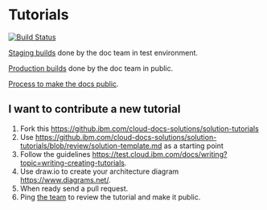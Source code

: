 <!-- markdownlint-disable -->
# Tutorials

[![Build Status](https://v3.travis.ibm.com/cloud-docs-solutions/solution-tutorials.svg?token=3zVsKWBpyuw2qWyZGMDS&branch=review)](https://v3.travis.ibm.com/cloud-docs-solutions/solution-tutorials)

[Staging builds](https://test.cloud.ibm.com/docs/solution-tutorials/index.html?topic=solution-tutorials-tutorials#tutorials) done by the doc team in test environment.

[Production builds](https://cloud.ibm.com/docs/solution-tutorials/index.html?topic=solution-tutorials-tutorials#tutorials) done by the doc team in public.

[Process to make the docs public](https://github.ibm.com/Bluemix/cloud-portfolio-solutions/tree/master/solutions#how-do-we-make-the-solutions-public).

## I want to contribute a new tutorial

1. Fork this https://github.ibm.com/cloud-docs-solutions/solution-tutorials
1. Use https://github.ibm.com/cloud-docs-solutions/solution-tutorials/blob/review/solution-template.md as a starting point
1. Follow the guidelines https://test.cloud.ibm.com/docs/writing?topic=writing-creating-tutorials.
1. Use draw.io to create your architecture diagram https://www.diagrams.net/.
1. When ready send a pull request.
1. Ping [the team](https://github.ibm.com/Bluemix/cloud-portfolio-solutions/wiki) to review the tutorial and make it public.
